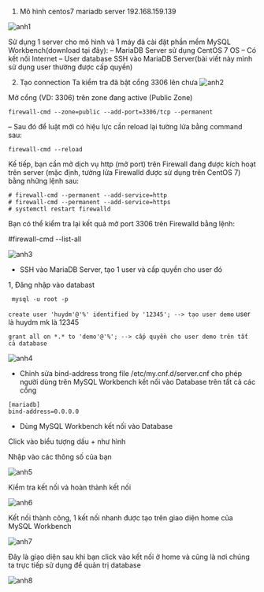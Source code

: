 1. Mô hình centos7 mariadb server 192.168.159.139

![anh1](https://image.prntscr.com/image/azA3dOo_SZeL7TGOSR2VAA.png)

Sử dụng 1 server cho mô hình và 1 máy đã cài đặt phần mềm MySQL Workbench(download tại đây):
– MariaDB Server sử dụng CentOS 7 OS
– Có kết nối Internet
– User database SSH vào MariaDB Server(bài viết này mình sử dụng user thường được cấp quyền)

2. Tạo connection
Ta kiểm tra đã bật cổng 3306 lên chưa
![anh2](https://image.prntscr.com/image/nu9CURAcTZS9_hq7BS9pKg.png)

Mở cổng (VD: 3306) trên zone đang active (Public Zone)
```
firewall-cmd --zone=public --add-port=3306/tcp --permanent
```
– Sau đó để luật mới có hiệu lực cần reload lại tường lửa bằng command sau:
```
firewall-cmd --reload
```

Kế tiếp, bạn cần mở dịch vụ http (mở port) trên Firewall đang được kích hoạt trên server (mặc định, tường lửa Firewalld được sử dụng trên CentOS 7) bằng những lệnh sau:
```
# firewall-cmd --permanent --add-service=http 
# firewall-cmd --permanent --add-service=https
# systemctl restart firewalld
```
Bạn có thể kiểm tra lại kết quả mở port 3306 trên Firewalld bằng lệnh:

#firewall-cmd --list-all

![anh3](https://image.prntscr.com/image/O44jZvZsQQqfPbojcMX7Ug.png)

- SSH vào MariaDB Server, tạo 1 user và cấp quyền cho user đó

1, Đăng nhập vào databast
```
 mysql -u root -p
 ```
 `create user 'huydm'@'%' identified by '12345'; --> tạo user demo` user là huydm mk là 12345

`grant all on *.* to 'demo'@'%'; --> cấp quyền cho user demo trên tất cả database`

![anh4](https://image.prntscr.com/image/GJx9jnwiS1SQXeR2T3gOqQ.png)

- Chỉnh sửa bind-address trong file /etc/my.cnf.d/server.cnf cho phép người dùng trên MySQL Workbench kết nối vào Database trên tất cả các cổng
```
[mariadb] 
bind-address=0.0.0.0
```
- Dùng MySQL Workbench kết nối vào Database

Click vào biểu tượng dấu + như hình

Nhập vào các thông số của bạn

![anh5](https://image.prntscr.com/image/H8g48kAUQTeTru7rmSczRA.png)

Kiểm tra kết nối và hoàn thành kết nối

![anh6](https://image.prntscr.com/image/RBZg1WbBR06HoeAmT5cBhA.png)

Kết nối thành công, 1 kết nối nhanh được tạo trên giao diện home của MySQL Workbench

![anh7](https://image.prntscr.com/image/goaJVKpwSb6OxmCLsFrVZw.png)

Đây là giao diện sau khi bạn click vào kết nối ở home và cũng là nơi chúng ta trực tiếp sử dụng để quản trị database

![anh8](https://image.prntscr.com/image/IjU8pCAcSWK4PB0MdnookQ.png)